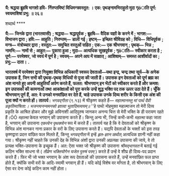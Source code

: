 **यै: श्रद्धया बॢहषि भागशो हवि-** **र्निरुप्तमिष्टं विधिमन्त्रवस्तुत: ।** **एक: पृथङ्नामभिराहुतो मुदा** **गृöाति पूर्ण: स्वयमाशिषां प्रभु: ॥ २६॥** 

शब्दार्थ **** 

**यै:—** **जिनके द्वारा (भारतवासी)** **; श्रद्धया—** **श्रद्धापूर्वक** **; बॢहषि—** **वैदिक यज्ञों के करने में** **; भागश:—** **विभाजन द्वारा** **; हवि:—** **आहुति** **; निरुप्तम्—** **डाली गई** **; इष्टम्—** **इच्छित श्रीविग्रह को** **; विधि—** **विधिपूर्वक** **; मन्त्र—** **मंत्रोच्चार द्वारा** **; वस्तुत:—** **समुचित** **वस्तुओं सहित** **; एक:—** **एक श्रीभगवान्** **; पृथक्—** **भिन्न** **; नामभि:—** **नामों से** **; आहुत:—** **पुकारा हुआ** **; मुदा—** **अत्यधिक** **सुखपूर्वक** **; गृöाति—** **स्वीकार करता है** **; पूर्ण:—** **परमेश्वर, जो स्वयं में पूर्ण है** **; स्वयम्—** **अपने आप में साक्षात्** **; आशिषाम्—** **समस्त आशीर्वादों का** **; प्रभु:—** **दाता।** **.** 

**भारतवर्ष में परमेश्वर द्वारा नियुक्त विभिन्न अधिकारी स्वरूप देवताओं—यथा इन्द्र, चन्द्र तथा** **सूर्य—के अनेक उपासक हैं, जिन सभी की पृथक्-पृथक् विधियों से पूजा की जाती हैं।** **उपासक इन देवताओं को पूर्ण ब्रह्म का अंश मानते हुए अपनी आहुतियाँ अर्पण करते हैं, फलत:** **श्रीभगवान् इन भेंटों को स्वीकार करते हैं और क्रमश: इन उपासकों की कामनाओं तथा** **आकांक्षाओं को पूरा करके उन्हें शुद्ध भक्ति पद तक ऊपर उठा देते हैं। चूँकि श्रीभगवान् पूर्ण** **हैं, अत: वे उनको मनवांछित वर देते हैं, चाहे उपासक उनके दिव्य शरीर के किसी एक अंश की** **पूजा क्यों न करते हों।** **तात्पर्य :** *भगवद्गीता* (९.१३) में श्रीकृष्ण कहते हैं— *महात्मानस्तु मां पार्थ दैवी प्रकृतिमाश्रिता:।* *भजन्त्यनन्यमनसो ज्ञात्वा भूतादिमव्ययम्॥* ''हे पार्थ! मोहमुक्त महात्माजन तो मेरी दिव्य प्रकृति के आश्रित होकर और मुझे अविनाशी आदिपुरुष जानकर अनन्य चित्त से मेरी भक्ति के ही परायण रहते हैं।ÓÓ *महात्मा* केवल भगवान् की उपासना करते हैं। किन्तु अन्य भी, जिन्हें कभी-कभी *महात्मा* कहा जाता है, भगवान् की उपासना *एकत्वेन पृथक्त्वेन* रूप में करते हैं। तात्पर्य यह है कि वे देवताओं को श्रीकृष्ण के विभिन्न अंश मानकर नाना प्रकार के वरों के लिए उपासना करते हैं। यद्यपि देवताओं के भक्तों को इस तरह कृष्णद्वारा प्रदत्त वांछित फल मिलते हैं, किन्तु *भगवद्गीता* में इन्हें *हृत-ज्ञान* अर्थात् अत्यधिक ज्ञानी नहीं कहा गया। श्रीकृष्ण नहीं चाहते कि उनकी देह के विभिन्न अंशों द्वारा उनकी अप्रत्यक्ष उपासना की जाये, वे तो प्रत्यक्ष भक्ति-उपासना के इच्छुक हैं। अत: ऐसा भक्त जो श्रीकृष्ण की उपासना *श्रीमद्भागवत* में बताई गई कठिन भक्ति साधना से ( *तीव्रेण भक्तियोगेन यजेत पुरुषं परम्* ) करते हैं उन्हें वे शीघ्र ही दिव्य-पद प्रदान करते हैं। फिर भी जो भक्त भगवान् के अंश रूप देवताओं की उपासना करते हैं, उन्हें मनवांछित फल प्राप्त होते हैं, क्योंकि सभी वरों के आदि-स्वामी भगवान् ही हैं। यदि कोई विशेष वर माँगता है, तो श्रीभगवान् के लिए ऐसा वर देना कोई कठिन काम नहीं होता।  